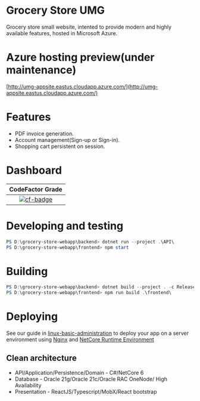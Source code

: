 # Grocery Store UMG
Grocery store small website, intented to provide modern and highly available features, hosted in Microsoft Azure.
# Azure hosting preview(under maintenance)
[http://umg-appsite.eastus.cloudapp.azure.com/](http://umg-appsite.eastus.cloudapp.azure.com/)
# Features
* PDF invoice generation.
* Account management(Sign-up or Sign-in).
* Shopping cart persistent on session.
# Dashboard
| CodeFactor Grade  |
|   :--------------:|
| [![cf-badge]][cf-site]

[cf-site]: https://www.codefactor.io/repository/github/meza360/grocery-store-webapp
[cf-badge]: https://www.codefactor.io/repository/github/meza360/grocery-store-webapp/badge
# Developing and testing
```powershell
PS D:\grocery-store-webapp\backend> dotnet run --project .\API\
PS D:\grocery-store-webapp\frontend> npm start
```
# Building
```powershell
PS D:\grocery-store-webapp\backend> dotnet build --project . -c Release --self-contained=false -o .\buildApi\
PS D:\grocery-store-webapp\frontend> npm run build .\frontend\
```
# Deploying
See our guide in [linux-basic-administration](https://www.google.com) to deploy your app on a server environment using [Nginx](https://www.nginx.com/) and [NetCore Runtime Environment](https://dotnet.microsoft.com/en-us/download)
## Clean architecture
* API/Application/Persistence/Domain - C#/NetCore 6
* Database - Oracle 21g/Oracle 21c/Oracle RAC OneNode/ High Availability
* Presentation - ReactJS/Typescript/MobX/React bootstrap